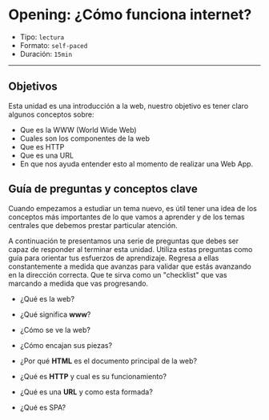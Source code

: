 # Opening: ¿Cómo funciona internet?

- Tipo: `lectura`
- Formato: `self-paced`
- Duración: `15min`

***

## Objetivos

Esta unidad es una introducción a la web, nuestro objetivo es tener claro
algunos conceptos sobre:

- Que es la WWW (World Wide Web)
- Cuales son los componentes de la web
- Que es HTTP
- Que es una  URL
- En que nos ayuda entender esto al momento de realizar una Web App.

## Guía de preguntas y conceptos clave

Cuando empezamos a estudiar un tema nuevo, es útil tener una idea de los
conceptos más importantes de lo que vamos a aprender y de los temas centrales
que debemos prestar particular atención.

A continuación te presentamos una serie de preguntas que debes ser capaz de
responder al terminar esta unidad. Utiliza estas preguntas como guía para
orientar tus esfuerzos de aprendizaje. Regresa a ellas constantemente a
medida que avanzas para validar que estás avanzando en la dirección correcta.
Que te sirva como un "checklist" que vas marcando a medida que vas progresando.

- ¿Qué es la web?

- ¿Qué significa **www**?

- ¿Cómo se ve la web?

- ¿Cómo encajan sus piezas?

- ¿Por qué **HTML** es el documento principal de la web?

- ¿Qué es **HTTP** y cual es su funcionamiento?

- ¿Qué es una **URL** y como esta formada?

- ¿Qué es SPA?
